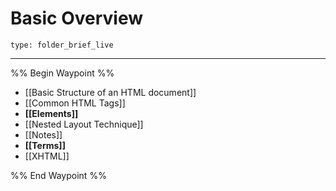 # Basic Overview
 
```ccard
type: folder_brief_live
```
 
---

%% Begin Waypoint %%
- [[Basic Structure of an HTML document]]
- [[Common HTML Tags]]
- **[[Elements]]**
- [[Nested Layout Technique]]
- [[Notes]]
- **[[Terms]]**
- [[XHTML]]

%% End Waypoint %%